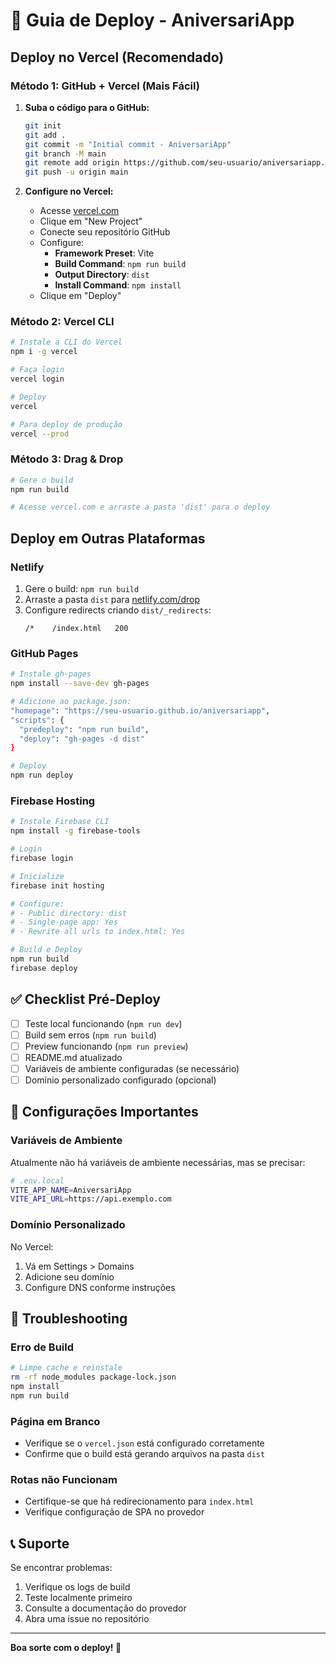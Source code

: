 # 🚀 Guia de Deploy - AniversariApp

## Deploy no Vercel (Recomendado)

### Método 1: GitHub + Vercel (Mais Fácil)

1. **Suba o código para o GitHub:**
   ```bash
   git init
   git add .
   git commit -m "Initial commit - AniversariApp"
   git branch -M main
   git remote add origin https://github.com/seu-usuario/aniversariapp.git
   git push -u origin main
   ```

2. **Configure no Vercel:**
   - Acesse [vercel.com](https://vercel.com)
   - Clique em "New Project"
   - Conecte seu repositório GitHub
   - Configure:
     - **Framework Preset**: Vite
     - **Build Command**: `npm run build`
     - **Output Directory**: `dist`
     - **Install Command**: `npm install`
   - Clique em "Deploy"

### Método 2: Vercel CLI

```bash
# Instale a CLI do Vercel
npm i -g vercel

# Faça login
vercel login

# Deploy
vercel

# Para deploy de produção
vercel --prod
```

### Método 3: Drag & Drop

```bash
# Gere o build
npm run build

# Acesse vercel.com e arraste a pasta 'dist' para o deploy
```

## Deploy em Outras Plataformas

### Netlify

1. Gere o build: `npm run build`
2. Arraste a pasta `dist` para [netlify.com/drop](https://app.netlify.com/drop)
3. Configure redirects criando `dist/_redirects`:
   ```
   /*    /index.html   200
   ```

### GitHub Pages

```bash
# Instale gh-pages
npm install --save-dev gh-pages

# Adicione ao package.json:
"homepage": "https://seu-usuario.github.io/aniversariapp",
"scripts": {
  "predeploy": "npm run build",
  "deploy": "gh-pages -d dist"
}

# Deploy
npm run deploy
```

### Firebase Hosting

```bash
# Instale Firebase CLI
npm install -g firebase-tools

# Login
firebase login

# Inicialize
firebase init hosting

# Configure:
# - Public directory: dist
# - Single-page app: Yes
# - Rewrite all urls to index.html: Yes

# Build e Deploy
npm run build
firebase deploy
```

## ✅ Checklist Pré-Deploy

- [ ] Teste local funcionando (`npm run dev`)
- [ ] Build sem erros (`npm run build`)
- [ ] Preview funcionando (`npm run preview`)
- [ ] README.md atualizado
- [ ] Variáveis de ambiente configuradas (se necessário)
- [ ] Domínio personalizado configurado (opcional)

## 🔧 Configurações Importantes

### Variáveis de Ambiente
Atualmente não há variáveis de ambiente necessárias, mas se precisar:

```bash
# .env.local
VITE_APP_NAME=AniversariApp
VITE_API_URL=https://api.exemplo.com
```

### Domínio Personalizado
No Vercel:
1. Vá em Settings > Domains
2. Adicione seu domínio
3. Configure DNS conforme instruções

## 🐛 Troubleshooting

### Erro de Build
```bash
# Limpe cache e reinstale
rm -rf node_modules package-lock.json
npm install
npm run build
```

### Página em Branco
- Verifique se o `vercel.json` está configurado corretamente
- Confirme que o build está gerando arquivos na pasta `dist`

### Rotas não Funcionam
- Certifique-se que há redirecionamento para `index.html`
- Verifique configuração de SPA no provedor

## 📞 Suporte

Se encontrar problemas:
1. Verifique os logs de build
2. Teste localmente primeiro
3. Consulte a documentação do provedor
4. Abra uma issue no repositório

---

**Boa sorte com o deploy! 🎉**

